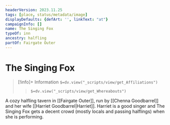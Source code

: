 ```yaml
---
headerVersion: 2023.11.25
tags: [place, status/metadata/image]
displayDefaults: {defArt: '', linkText: "at"}
campaignInfo: []
name: The Singing Fox
typeOf: inn
ancestry: halfling
partOf: Fairgate Outer
---
```

# The Singing Fox
>[!info]+ Information
> `$=dv.view("_scripts/view/get_Affiliations")`
>> `$=dv.view("_scripts/view/get_Whereabouts")`

A cozy halfling tavern in [[Fairgate Outer]], run by [[Chenna Goodbarrel]] and her wife [[Harriet Goodbarrel|Harriet]]. Harriet is a good singer and The Singing Fox gets a decent crowd (mostly locals and passing halflings) when she is performing. 